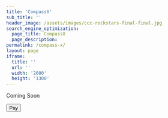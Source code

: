```yaml
---
title: 'CompassX'
sub_title: ''
header_image: /assets/images/ccc-rockstars-final-final.jpg
search_engine_optimization:
  page_title: CompassX
  page_description: 
permalink: /compass-x/
layout: page
iframe:
  title: ''
  url: ''
  width: '2000'
  height: '1300'
---
```

Coming Soon

<!--<div id="card-element"></div>-->

<form action="https://wt-bbb812ec6f1b786e8adf620306562f3c-0.run.webtask.io/stripe-payment?currency=USD&amount=500&description=CompassX" method="POST">
  <script
    src="https://checkout.stripe.com/checkout.js" class="stripe-button"
    data-key="pk_test_j1uzibEQwCYG287YFYHKvtiz"
    data-amount="500"
    data-name="Compass Community Collaborative School"
    data-description="CompassX"
    data-zip-code="true"
    data-image="https://stripe.com/img/documentation/checkout/marketplace.png"
    data-locale="auto"
    data-allow-remember-me="false">
  </script>
</form>

<!--<h1>test</h1>-->
<!--<form action="https://wt-bbb812ec6f1b786e8adf620306562f3c-0.run.webtask.io/stripe-payment" method="post">-->

<!--        <input -->
<!--            type="submit" -->
<!--            value="Pay with Card"-->
<!--            data-key="pk_test_j1uzibEQwCYG287YFYHKvtiz"-->
<!--            data-amount="500"-->
<!--            data-currency="cad"-->
<!--            data-name="Example Company Inc"-->
<!--            data-description="Stripe payment for $5"-->
<!--        />-->

<!--        <script src="https://checkout.stripe.com/v2/checkout.js"></script>-->
<!--        <script src="https://ajax.googleapis.com/ajax/libs/jquery/1.9.1/jquery.js"></script>-->
<!--        <script>-->
<!--        $(document).ready(function() {-->
<!--            $(':submit').on('click', function(event) {-->
<!--                event.preventDefault();-->
<!--                var $button = $(this),-->
<!--                    $form = $button.parents('form');-->
<!--                var opts = $.extend({}, $button.data(), {-->
<!--                    token: function(result) {-->
<!--                        $form.append($('<input>').attr({ type: 'hidden', name: 'stripeToken', value: result.id })).submit();-->
<!--                    }-->
<!--                });-->
<!--                StripeCheckout.open(opts);-->
<!--            });-->
<!--        });-->
<!--        </script>-->
<!--</form>-->

<!--<form  -->
<!--  method="POST"-->
<!--  action="https://wt-bbb812ec6f1b786e8adf620306562f3c-0.run.webtask.io/test">-->
<!--  <script-->
<!--    src="https://checkout.stripe.com/checkout.js"-->
<!--    class="stripe-button"-->
<!--    data-key="pk_test_j1uzibEQwCYG287YFYHKvtiz"-->
<!--    and-other-stuff>-->
<!--  </script>-->
<!--</form>-->


<!--<form action="https://wt-bbb812ec6f1b786e8adf620306562f3c-0.run.webtask.io/test" method="POST">-->
<!--  <script-->
<!--    src="https://checkout.stripe.com/checkout.js" class="stripe-button"-->
<!--    data-key="pk_test_j1uzibEQwCYG287YFYHKvtiz"-->
<!--    data-name="Compass School"-->
<!--    data-description="CompassX"-->
<!--    data-amount="199"-->
<!--    data-locale="auto"-->
<!--    data-panel-label="Pay for CompassX"-->
<!--    data-label="Pay for CompassX"-->
<!--    data-allow-remember-me="false">-->
<!--  </script>-->
<!--</form>-->




<button class="pay">Pay</button>

<script src="https://checkout.stripe.com/checkout.js">
<script>
    var handler = StripeCheckout.configure({
      key: window.pk_live_nl5PAwGu1qrf1GvfBwUgI6iR,
    //   image: 'https://yourlogo.png',
      locale: 'auto',
      token: function(token) {
        $('.pay').prop("disabled", true);
        $('.pay').text('Paying...')
        $.ajax({
            url: 'https://wt-bbb812ec6f1b786e8adf620306562f3c-0.run.webtask.io/stripe-payment',
            type: 'POST',
            data: {
              stripeToken: token.id
            }
        }).then(function(stripeCustomer) {
          console.log('success');
        }).fail(function(e) {
          $('.pay').text('Buy');
          alert('There was an error processing the payment. Please try again.')
        });
      }
    });
    
    $(function() {
      $('.pay').on('click', function(e) {
        e.preventDefault();
        handler.open({
          name: 'Title',
          description: 'My Subscription',
          panelLabel: "Subscribe",
          amount: 900, 
          email: 'default_email_if_you_have_it',
          allowRememberMe: false
        });
      });
    });
    

    $(window).on('popstate', function() {
      handler.close();
    });
</script>



<script src="https://js.stripe.com/v3/"></script>

<script>
// var stripe = Stripe('pk_live_nl5PAwGu1qrf1GvfBwUgI6iR');

// var elements = stripe.elements();

// var card = elements.create('card');

// card.mount('#card-element');

</script>